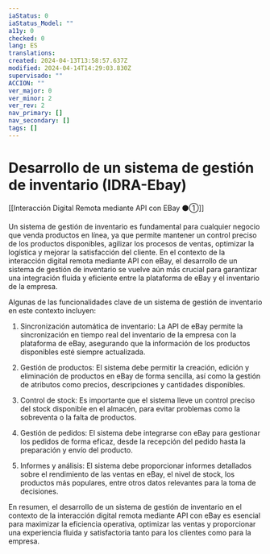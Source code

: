 ```yaml
---
iaStatus: 0
iaStatus_Model: ""
a11y: 0
checked: 0
lang: ES
translations: 
created: 2024-04-13T13:58:57.637Z
modified: 2024-04-14T14:29:03.830Z
supervisado: ""
ACCION: ""
ver_major: 0
ver_minor: 2
ver_rev: 2
nav_primary: []
nav_secondary: []
tags: []
---
```

# Desarrollo de un sistema de gestión de inventario (IDRA-Ebay)

[[Interacción Digital Remota mediante API con EBay ⚫①]]

Un sistema de gestión de inventario es fundamental para cualquier negocio que venda productos en línea, ya que permite mantener un control preciso de los productos disponibles, agilizar los procesos de ventas, optimizar la logística y mejorar la satisfacción del cliente. En el contexto de la interacción digital remota mediante API con eBay, el desarrollo de un sistema de gestión de inventario se vuelve aún más crucial para garantizar una integración fluida y eficiente entre la plataforma de eBay y el inventario de la empresa.

Algunas de las funcionalidades clave de un sistema de gestión de inventario en este contexto incluyen:

1. Sincronización automática de inventario: La API de eBay permite la sincronización en tiempo real del inventario de la empresa con la plataforma de eBay, asegurando que la información de los productos disponibles esté siempre actualizada.

2. Gestión de productos: El sistema debe permitir la creación, edición y eliminación de productos en eBay de forma sencilla, así como la gestión de atributos como precios, descripciones y cantidades disponibles.

3. Control de stock: Es importante que el sistema lleve un control preciso del stock disponible en el almacén, para evitar problemas como la sobreventa o la falta de productos.

4. Gestión de pedidos: El sistema debe integrarse con eBay para gestionar los pedidos de forma eficaz, desde la recepción del pedido hasta la preparación y envío del producto.

5. Informes y análisis: El sistema debe proporcionar informes detallados sobre el rendimiento de las ventas en eBay, el nivel de stock, los productos más populares, entre otros datos relevantes para la toma de decisiones.

En resumen, el desarrollo de un sistema de gestión de inventario en el contexto de la interacción digital remota mediante API con eBay es esencial para maximizar la eficiencia operativa, optimizar las ventas y proporcionar una experiencia fluida y satisfactoria tanto para los clientes como para la empresa.
